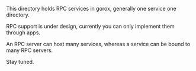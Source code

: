 This directory holds RPC services in gorox, generally one service one directory.

RPC support is under design, currently you can only implement them through apps.

An RPC server can host many services, whereas a service can be bound to many RPC
servers.

Stay tuned.
